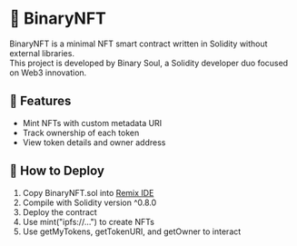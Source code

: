 # 🎨 BinaryNFT

BinaryNFT is a minimal NFT smart contract written in Solidity without external libraries.  
This project is developed by Binary Soul, a Solidity developer duo focused on Web3 innovation.

## 🔧 Features
- Mint NFTs with custom metadata URI
- Track ownership of each token
- View token details and owner address

## 🚀 How to Deploy

1. Copy BinaryNFT.sol into [Remix IDE](https://remix.ethereum.org)  
2. Compile with Solidity version ^0.8.0  
3. Deploy the contract  
4. Use mint("ipfs://...") to create NFTs  
5. Use getMyTokens, getTokenURI, and getOwner to interact

